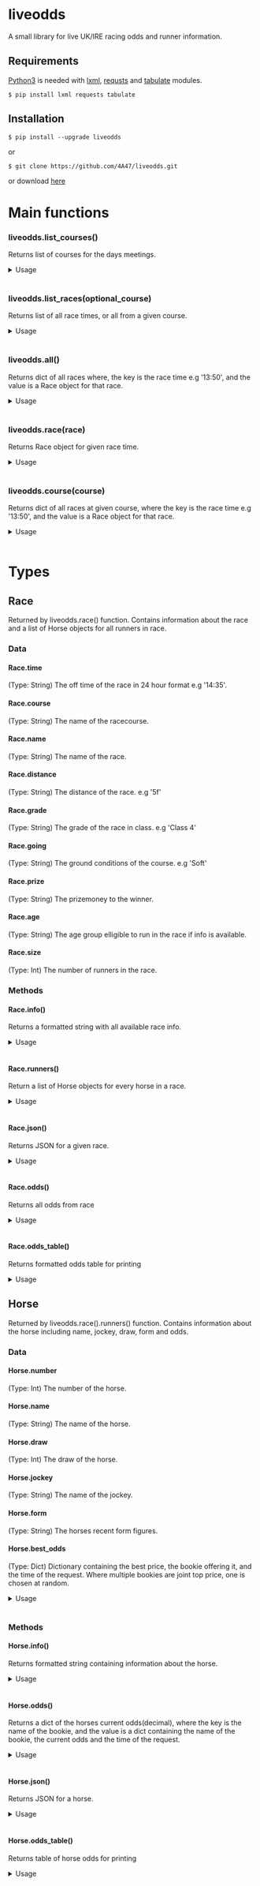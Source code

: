 # liveodds
A small library for live UK/IRE racing odds and runner information.

## Requirements

[Python3](https://www.python.org/downloads/) is needed with [lxml](https://lxml.de/), [requsts](https://2.python-requests.org/en/master/) and [tabulate](https://pypi.org/project/tabulate/) modules.

```
$ pip install lxml requests tabulate
```

## Installation

```
$ pip install --upgrade liveodds
```
or

```
$ git clone https://github.com/4A47/liveodds.git
```
or download [here](https://github.com/4A47/liveodds/archive/master.zip)


# Main functions

### liveodds.list_courses()
Returns list of courses for the days meetings.

<details>
    <summary>Usage</summary>
    <br>

```python
import liveodds

courses = liveodds.list_courses()

for course in courses:
    print(course)
```
Output:

    redcar
    carlisle
    windsor
    leicester
    ludlow

</details>
<br>

### liveodds.list_races(optional_course)
Returns list of all race times, or all from a given course.

<details>
    <summary>Usage</summary>
    <br>

```python
import liveodds

race_times = liveodds.list_races('redcar')

print(race_times)

for time in race_times:
    race = liveodds.race(time)
    print(race)
```
Output:

    ['14:00', '14:35', '15:05', '15:35', '16:05', '16:35', '17:05', '17:35']
    Race(Redcar 14:00)
    Race(Redcar 14:35)
    Race(Redcar 15:05)
    Race(Redcar 15:35)
    Race(Redcar 16:05)
    Race(Redcar 16:35)
    Race(Redcar 17:05)
    Race(Redcar 17:35)
</details>
<br>

### liveodds.all()
Returns dict of all races where, the key is the race time e.g '13:50', and the value is a Race object for that race.

<details>
    <summary>Usage</summary>
    <br>

```python
import liveodds

races = liveodds.all()

race_1730 = races['17:30']

print(race_1730.info())
```
Output:

    17:30 Windsor
    Follow At The Races On Twitter Handicap
    1m 3f 99y   Class: 5
    Going: Good (Good to Firm in places)
    Runners: 10
    Winner: £3752
</details>
<br>

### liveodds.race(race)
Returns Race object for given race time.

<details>
    <summary>Usage</summary>
    <br>

```python
import liveodds

race = liveodds.race('17:30')

for horse in race.runners():
    print(horse.info())

```
Output:

    2. Vexed
    (J P Spencer) 73-4
    Best Odds: 4.0 (Bet365)

    5. Mr Zoom Zoom
    (R Havlin) 76-352
    Best Odds: 5.0 (Paddy Power)

    6. Sky Cross
    (S De Sousa) 01-5
    Best Odds: 8.0 (Totesport)

    7. Gold Fleece
    (James Doyle) 6-52
    Best Odds: 8.0 (Unibet)

    ...

</details>
<br>

### liveodds.course(course)
Returns dict of all races at given course, where the key is the race time e.g '13:50', and the value is a Race object for that race.

<details>
    <summary>Usage</summary>
    <br>

```python
races = liveodds.course('newbury')

for race in races.items():
    print(race)
```
Output:

    ('14:00', Race(Newbury 14:00))
    ('14:30', Race(Newbury 14:30))
    ('15:00', Race(Newbury 15:00))
    ('15:35', Race(Newbury 15:35))
    ('16:10', Race(Newbury 16:10))
    ('16:40', Race(Newbury 16:40))
    ('17:15', Race(Newbury 17:15))

</details>
<br>

# Types 

## Race
Returned by liveodds.race() function. Contains information about the race and a list of Horse objects for all runners in race.

### Data

#### Race.time
(Type: String) The off time of the race in 24 hour format e.g '14:35'.
<br>

#### Race.course
(Type: String) The name of the racecourse.
<br>

#### Race.name
(Type: String) The name of the race.
<br>

#### Race.distance
(Type: String) The distance of the race. e.g '5f'
<br>

#### Race.grade
(Type: String) The grade of the race in class. e.g 'Class 4'
<br>

#### Race.going
(Type: String) The ground conditions of the course. e.g 'Soft'
<br>

#### Race.prize
(Type: String) The prizemoney to the winner.
<br>

#### Race.age
(Type: String) The age group elligible to run in the race if info is available.
<br>

#### Race.size
(Type: Int) The number of runners in the race.
<br>

### Methods

#### Race.info()
Returns a formatted string with all available race info.

<details>
    <summary>Usage</summary>
    <br>

```python
import liveodds

race = liveodds.race('19:15')

print(race.info())
```
Output:

    19:15 Leicester
    J.F. Herring Handicap
    1m 2f   Class: 4
    Going: Good to Firm (Good in Places)
    Runners: 4
    Winner: £5531

</details>
<br>

#### Race.runners()
Return a list of Horse objects for every horse in a race.

<details>
    <summary>Usage</summary>
    <br>

```python
import liveodds

race = liveodds.race('19:15')

for horse in race.runners():
    print(type(horse), horse)
```
Output:

    <class 'liveodds.Horse'> Horse(Casement)
    <class 'liveodds.Horse'> Horse(Geetanjali)
    <class 'liveodds.Horse'> Horse(Meaghers Flag)
    <class 'liveodds.Horse'> Horse(Billy Roberts)

</details>
<br>

#### Race.json()
Returns JSON for a given race.

<details>
    <summary>Usage</summary>
    <br>

```python
import liveodds

race = liveodds.race('19:15')

print(race.json())
```

![Race JSON](https://i.postimg.cc/VL0W8D6p/Screenshot-2019-05-20-JSON-Editor-Online-view-edit-and-format.png)

</details>
<br>

#### Race.odds()
Returns all odds from race

<details>
    <summary>Usage</summary>
    <br>


```python
import liveodds

race = liveodds.race(liveodds.list_races()[0])

for horse in race.odds().values():
    for bookie in horse.values():
        print(bookie['bookie'], bookie['price'])
    
```

Output:

    Bet365 1.3
    Skybet 1.29
    Ladbrokes 1.25
    William Hill 1.25
    Betfair 1.25
    Betvictor 1.25
    Paddy Power 1.25
    Unibet 1.25
    Coral 1.25

    ...

</details>
<br>

#### Race.odds_table()
Returns formatted odds table for printing

<details>
    <summary>Usage</summary>
    <br>


```python
import liveodds

race_time = liveodds.list_races()[0]

race = liveodds.race(race_time)

table = race.odds_table()

print(table)

```
Output:

![odds table](https://i.postimg.cc/Qt60NvzT/odds-table.png)

</details>

## Horse

Returned by liveodds.race().runners() function. Contains information about the horse including name, jockey, draw, form and odds.

### Data

#### Horse.number
(Type: Int) The number of the horse.
<br>

#### Horse.name
(Type: String) The name of the horse.
<br>

#### Horse.draw
(Type: Int) The draw of the horse.
<br>

#### Horse.jockey
(Type: String) The name of the jockey.
<br>

#### Horse.form
(Type: String) The horses recent form figures.
<br>

#### Horse.best_odds
(Type: Dict) Dictionary containing the best price, the bookie offering it, and the time of the request. Where multiple bookies are joint top price, one is chosen at random.

<details>
    <summary>Usage</summary>
    <br>

```python
import liveodds

race = liveodds.race('19:15')
best_odds = race.runners()[0].best_odds

print(best_odds)
print(best_odds['price'])
print(best_odds['bookie'])
print(best_odds['time'])

```
Output:

    {'bookie': 'Skybet', 'time': '19:40:00', 'price': 3.75}
    3.75
    Skybet
    19:40:00

</details>
<br>

### Methods

#### Horse.info()
Returns formatted string containing information about the horse.

<details>
    <summary>Usage</summary>
    <br>

```python
import liveodds

race = liveodds.race('20:15')
horse = race.runners()[0]

print(horse.info())
```

Output:

    5. Beryl The Petal (1)
    (C J McGovern) 4-2335
    Best Odds:  5.5 (Unibet)

</details>
<br>

#### Horse.odds()
Returns a dict of the horses current odds(decimal), where the key is the name of the bookie, and the value is a dict containing the name of the bookie, the current odds and the time of the request.

<details>
    <summary>Usage</summary>
    <br>

```python
import liveodds

race = liveodds.race('20:15')
horse = race.runners()[0]

odds = horse.odds()

for bookie in odds:
    print(odds[bookie])

```

Output:

    {'bookie': 'Bet365', 'time': '19:51:42', 'price': 5.0}
    {'bookie': 'Skybet', 'time': '19:51:42', 'price': 5.0}
    {'bookie': 'Ladbrokes', 'time': '19:51:42', 'price': 5.5}
    {'bookie': 'William Hill', 'time': '19:51:42', 'price': 5.0}
    {'bookie': 'Betfair', 'time': '19:51:42', 'price': 5.0}
    {'bookie': 'BetVictor', 'time': '19:51:42', 'price': 5.0}

    ...


```python
import liveodds

race = liveodds.race('20:15')
horse = race.runners()[0]

odds = horse.odds()

for bookie in odds:
    bookmaker = odds[bookie]['bookie']
    price = odds[bookie]['price']
    time = odds[bookie]['time']
    
    print(f'{horse.name} is {price} with {bookmaker} at {time}')
```

Output:
    
    Beryl The Petal is 5.0 with Bet365 at 19:58:48
    Beryl The Petal is 5.0 with Skybet at 19:58:48
    Beryl The Petal is 5.0 with Ladbrokes at 19:58:48
    Beryl The Petal is 4.5 with William Hill at 19:58:48
    Beryl The Petal is 4.5 with Betfair at 19:58:48
    Beryl The Petal is 5.0 with BetVictor at 19:58:48
    
    ...
</details>
<br>

#### Horse.json()
Returns JSON for a horse.

<details>
    <summary>Usage</summary>
    <br>

```python
import liveodds

race = liveodds.race('20:15')
horse = race.runners()[0]

print(horse.json())

```

![Horse JSON](https://i.postimg.cc/zBN1Z8hB/Screenshot-2019-05-20-JSON-Editor-Online-view-edit-and-format.png) 

</details>
<br>

#### Horse.odds_table()
Returns table of horse odds for printing

<details>
    <summary>Usage</summary>
    <br>

```python
import liveodds

horse = liveodds.race(liveodds.list_races()[0]).runners()[0]

print(horse.odds_table())

```

Output:

![odds table](https://i.postimg.cc/KjRQ1JXs/odds-table1.png)

</details>
